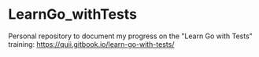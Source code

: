 # LearnGo_withTests
Personal repository to document my progress on the "Learn Go with Tests" training: https://quii.gitbook.io/learn-go-with-tests/
